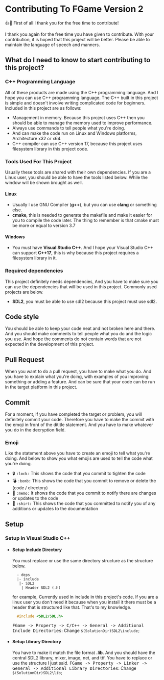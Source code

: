 # Contributing To FGame Version 2

:+1::tada: First of all I thank you for the free time to contribute!

I thank you again for the free time you have given to contribute. With your contribution, it is hoped that this project will be better.
Please be able to maintain the language of speech and manners.

## What do I need to know to start contributing to this project?
### C++ Programming Language
All of these products are made using the C++ programming language. And I hope you can use C++ programming language. 
The C++ built in this project is simple and doesn't involve writing complicated code for beginners.
Included in this project are as follows:
- Management in memory. Because this project uses C++ then you should be able to manage the memory used to improve performance.
- Always use commands to tell people what you're doing.
- And can make the code run on Linux and Windows platforms, Architecture x32 or x64.
- C++ compiler can use C++ version 17, because this project uses filesystem library in this project code.

### Tools Used For This Project
Usually these tools are shared with their own dependencies. 
If you are a Linux user, you should be able to have the tools listed below. 
While the window will be shown brought as well.
#### Linux
- Usually I use GNU Compiler (**g++**), but you can use **clang** or something else.
- **cmake**, this is needed to generate the makefile and make it easier for you to compile the code later. The thing to remember is that cmake must be more or equal to version 3.7

#### Windows
- You must have **Visual Studio C++**. And I hope your Visual Studio C++ can support **C++17**, this is why because this project requires a filesystem library in it.

### Required dependencies
This project definitely needs dependencies, And you have to make sure you can use the dependencies that will be used in this project. 
Commonly used projects are below.
- **SDL2**, you must be able to use sdl2 because this project must use sdl2.


## Code style
You should be able to keep your code neat and not broken here and there. 
And you should make comments to tell people what you do and the logic you use.
And hope the comments do not contain words that are not expected in the development of this project.

## Pull Request
When you want to do a pull request, you have to make what you do. 
And you have to explain what you're doing, with examples of you improving something or adding a feature. 
And can be sure that your code can be run in the target platform in this project.

## Commit
For a moment, if you have completed the target or problem, you will definitely commit your code. 
Therefore you have to make the commit with the emoji in front of the dititle statement. 
And you have to make whatever you do in the decryption field.

### Emoji
Like the statement above you have to create an emoji to tell what you're doing.
And below to show you what emojis are used to tell the code what you're doing.
- :lock: `:lock:` This shows the code that you commit to tighten the code
- :bomb: `:bomb:` This shows the code that you commit to remove or delete the (code / directory)
- :memo: `:memo:` It shows the code that you commit to notify there are changes or updates to the code
- :shirt: `:shirt:` This shows the code that you committed to notify you of any additions or updates to the documentation

## Setup
### Setup in Visual Studio C++
- #### Setup Include Directory
  You must replace or use the same directory structure as the structure below.
  ```text
    - deps
    |- include
     |- SDL2
      | Header SDL2 (.h)
  ```
  for example, Currently used in include in this project's code.
  If you are a linux user you don't need it because when you install it there must be a header that is structured like that.
  That's to my knowledge.
  ```cpp
    #include <SDL2/SDL.h>
  ```
  <kbd><kbd>FGame -> Property -> C/C++ -> General</kbd> -> <kbd>Additional Include Directories</kbd></kbd>: Change `$(SolutionDir)SDL2\include;`
  
- #### Setup Library Directory
  You have to make it match the file format **.lib**. 
  And you should have the central SDL2 library, mixer, image, net, and ttf.
  You have to replace or use the structure I just said.
  <kbd><kbd>FGame -> Property -> Linker -> General</kbd> -> <kbd>Additional Library Directories</kbd></kbd>: Change `$(SolutionDir)SDL2\lib;`
